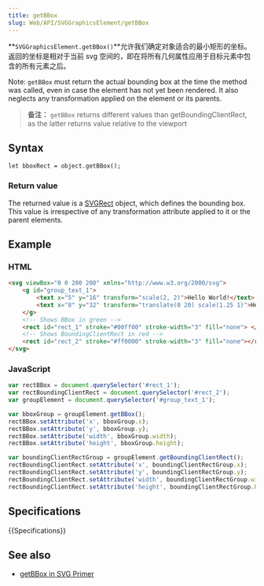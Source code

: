 ```yaml
---
title: getBBox
slug: Web/API/SVGGraphicsElement/getBBox
---
```

**`SVGGraphicsElement.getBBox()`**允许我们确定对象适合的最小矩形的坐标。返回的坐标是相对于当前 svg 空间的，即在将所有几何属性应用于目标元素中包含的所有元素之后。

Note: `getBBox` must return the actual bounding box at the time the method was called, even in case the element has not yet been rendered. It also neglects any transformation applied on the element or its parents.

> **备注：** `getBBox` returns different values than getBoundingClientRect, as the latter returns value relative to the viewport

## Syntax

```
let bboxRect = object.getBBox();
```

### Return value

The returned value is a [SVGRect](/zh-CN/docs/Web/API/SVGRect) object, which defines the bounding box. This value is irrespective of any transformation attribute applied to it or the parent elements.

## Example

### HTML

```html
<svg viewBox="0 0 200 200" xmlns="http://www.w3.org/2000/svg">
    <g id="group_text_1">
        <text x="5" y="16" transform="scale(2, 2)">Hello World!</text>
        <text x="8" y="32" transform="translate(0 20) scale(1.25 1)">Hello World Again!</text>
    </g>
    <!-- Shows BBox in green -->
    <rect id="rect_1" stroke="#00ff00" stroke-width="3" fill="none"> </rect>
    <!-- Shows BoundingClientRect in red -->
    <rect id="rect_2" stroke="#ff0000" stroke-width="3" fill="none"></rect>
</svg>
```

### JavaScript

```js
var rectBBox = document.querySelector('#rect_1');
var rectBoundingClientRect = document.querySelector('#rect_2');
var groupElement = document.querySelector('#group_text_1');

var bboxGroup = groupElement.getBBox();
rectBBox.setAttribute('x', bboxGroup.x);
rectBBox.setAttribute('y', bboxGroup.y);
rectBBox.setAttribute('width', bboxGroup.width);
rectBBox.setAttribute('height', bboxGroup.height);

var boundingClientRectGroup = groupElement.getBoundingClientRect();
rectBoundingClientRect.setAttribute('x', boundingClientRectGroup.x);
rectBoundingClientRect.setAttribute('y', boundingClientRectGroup.y);
rectBoundingClientRect.setAttribute('width', boundingClientRectGroup.width);
rectBoundingClientRect.setAttribute('height', boundingClientRectGroup.height);
```

## Specifications

{{Specifications}}

## See also

- [getBBox in SVG Primer](https://www.w3.org/Graphics/SVG/IG/resources/svgprimer.html#getBBox)
